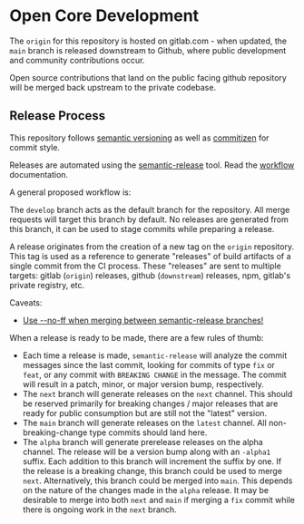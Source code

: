 # Open Core Development

The `origin` for this repository is hosted on gitlab.com - when updated,
the `main` branch is released downstream to Github, where public
development and community contributions occur.

Open source contributions that land on the public facing github
repository will be merged back upstream to the private codebase.

## Release Process

This repository follows [semantic versioning][semver.org] as well as
[commitizen][commitizen] for commit style.

Releases are automated using the [semantic-release][semantic-release]
tool. Read the [workflow][semantic-release-workflow] documentation.

A general proposed workflow is:

The `develop` branch acts as the default branch for the repository. All
merge requests will target this branch by default. No releases are
generated from this branch, it can be used to stage commits while
preparing a release.

A release originates from the creation of a new tag on the `origin`
repository. This tag is used as a reference to generate "releases" of
build artifacts of a single commit from the CI process. These "releases"
are sent to multiple targets: gitlab (`origin`) releases, github
(`downstream`) releases, npm, gitlab's private registry, etc.

Caveats:

- [Use --no-ff when merging between semantic-release branches!](https://github.com/semantic-release/git#merging-between-semantic-release-branches)

When a release is ready to be made, there are a few rules of thumb:

- Each time a release is made, `semantic-release` will analyze the
  commit messages since the last commit, looking for commits of type
  `fix` or `feat`, or any commit with `BREAKING CHANGE` in the message.
  The commit will result in a patch, minor, or major version bump,
  respectively.
- The `next` branch will generate releases on the `next` channel. This
  should be reserved primarily for breaking changes / major releases
  that are ready for public consumption but are still not the "latest"
  version.
- The `main` branch will generate releases on the `latest` channel. All
  non-breaking-change type commits should land here.
- The `alpha` branch will generate prerelease releases on the alpha
  channel. The release will be a version bump along with an `-alpha1`
  suffix. Each addition to this branch will increment the suffix by one.
  If the release is a breaking change, this branch could be used to
  merge `next`. Alternatively, this branch could be merged into `main`.
  This depends on the nature of the changes made in the `alpha` release.
  It may be desirable to merge into both `next` and `main` if merging a
  `fix` commit while there is ongoing work in the `next` branch.

[commitizen]: https://commitizen-tools.github.io/commitizen/
[semantic-release-workflow]: https://github.com/semantic-release/semantic-release/blob/master/docs/usage/workflow-configuration.md
[semantic-release]: https://github.com/semantic-release/semantic-release
[semver.org]: https://semver.org
